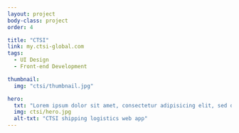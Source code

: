 ```yaml
---
layout: project
body-class: project
order: 4

title: "CTSI"
link: my.ctsi-global.com
tags:
  - UI Design
  - Front-end Development

thumbnail:
  img: "ctsi/thumbnail.jpg"

hero:
  txt: "Lorem ipsum dolor sit amet, consectetur adipisicing elit, sed do eiusmod tempor incididunt ut labore et dolore magna aliqua. Ut enim ad minim veniam."
  img: ctsi/hero.jpg
  alt-txt: "CTSI shipping logistics web app"
---
```

